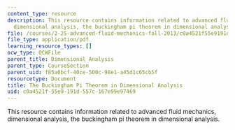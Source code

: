 ```yaml
---
content_type: resource
description: This resource contains information related to advanced fluid mechanics,
  dimensional analysis, the buckingham pi theorem in dimensional analysis.
file: /courses/2-25-advanced-fluid-mechanics-fall-2013/c0a4521f55e9191d557c167e99e97469_MIT2_25F13_The_Buckingham.pdf
file_type: application/pdf
learning_resource_types: []
ocw_type: OCWFile
parent_title: Dimensional Analysis
parent_type: CourseSection
parent_uid: f85a0bcf-40ce-500c-98e1-a45d1c65cb5f
resourcetype: Document
title: The Buckingham Pi Theorem in Dimensional Analysis
uid: c0a4521f-55e9-191d-557c-167e99e97469
---
```

This resource contains information related to advanced fluid mechanics, dimensional analysis, the buckingham pi theorem in dimensional analysis.